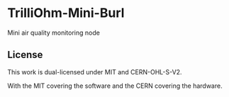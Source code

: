 # TrilliOhm-Mini-Burl
Mini air quality monitoring node 

## License

This work is dual-licensed under MIT and CERN-OHL-S-V2. 

With the MIT covering the software and the CERN covering the hardware.